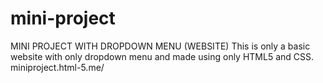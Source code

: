 # mini-project
MINI PROJECT WITH DROPDOWN MENU (WEBSITE)
This is only a basic website with only dropdown menu and made using only HTML5 and CSS.
miniproject.html-5.me/